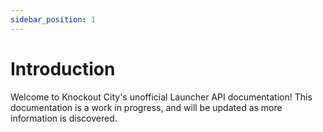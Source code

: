 ```yaml
---
sidebar_position: 1
---
```


# Introduction

Welcome to Knockout City's unofficial Launcher API documentation! This documentation is a work in progress, and will be updated as more information is discovered.